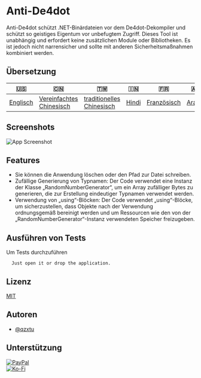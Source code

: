 # Anti-De4dot

Anti-De4dot schützt .NET-Binärdateien vor dem De4dot-Dekompiler und schützt so geistiges Eigentum vor unbefugtem Zugriff. Dieses Tool ist unabhängig und erfordert keine zusätzlichen Module oder Bibliotheken. Es ist jedoch nicht narrensicher und sollte mit anderen Sicherheitsmaßnahmen kombiniert werden.

## Übersetzung

| 🇺🇸                  | 🇨🇳                                        | 🇹🇼                                         | 🇮🇳                  | 🇫🇷                        | 🇦🇪                   | 🇩🇪                    | 🇯🇵                      | 🇪🇸                     |
| --------------------- | ------------------------------------------- | -------------------------------------------- | --------------------- | --------------------------- | ---------------------- | ----------------------- | ------------------------- | ------------------------ |
| [Englisch](README.md) | [Vereinfachtes Chinesisch](README.zh-CN.md) | [traditionelles Chinesisch](README.zh-TW.md) | [Hindi](README.hi.md) | [Französisch](README.fr.md) | [Araber](README.ar.md) | [Deutsch](README.de.md) | [japanisch](README.ja.md) | [Spanisch](README.es.md) |

## Screenshots

![App Screenshot](https://cdn.discordapp.com/attachments/1008195045960204349/1097785288748699648/New_Website_Blue_Mockup_Instagram_-_Laptop.png)

## Features

-   Sie können die Anwendung löschen oder den Pfad zur Datei schreiben.
-   Zufällige Generierung von Typnamen: Der Code verwendet eine Instanz der Klasse „RandomNumberGenerator“, um ein Array zufälliger Bytes zu generieren, die zur Erstellung eindeutiger Typnamen verwendet werden.
-   Verwendung von „using“-Blöcken: Der Code verwendet „using“-Blöcke, um sicherzustellen, dass Objekte nach der Verwendung ordnungsgemäß bereinigt werden und um Ressourcen wie den von der „RandomNumberGenerator“-Instanz verwendeten Speicher freizugeben.

## Ausführen von Tests

Um Tests durchzuführen

```text
  Just open it or drop the application.
```

## Lizenz

[MIT](https://choosealicense.com/licenses/mit/)

## Autoren

-   [@qzxtu](https://www.github.com/qzxtu)

## Unterstützung

[![PayPal](https://img.shields.io/badge/PayPal-00457C?style=for-the-badge&logo=paypal&logoColor=white)](https://paypal.me/nova355killer)  
[![Ko-Fi](https://img.shields.io/badge/kofi-00457C?style=for-the-badge&logo=ko-fi&logoColor=white)](https://ko-fi.com/nova355)
